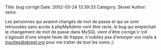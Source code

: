 Title: bug corrigé
Date: 2002-03-24 13:39:33
Category: Skreel
Author: veins

Les personnes qui avaient changés de mot de passe et qui se sont retrouvées sans accès à phpMyAdmin vont être ravie, le bug qui empechait le changement de mot de passe dans MySQL vient d'être corrigé.\r
\nIl s'agissait d'une simple faute de frappe, n'oubliez pas d'envoyer vos mails à [insultes@skreel.org](mailto:insultes@skreel.org) pour me traiter de tout les noms  ;)